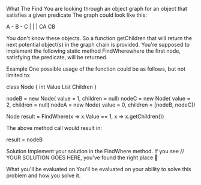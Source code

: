 What The Find
You are looking through an object graph for an object that satisfies a given predicate The graph could look like this:

A - B - C
        |
      |   |
     CA   CB


You don't know these objects. So a function getChildren that will return the next potential object(s) in the graph chain is provided. You're supposed to implement the following static method FindWherewhere the first node, satisfying the predicate, will be returned.


Example
One possible usage of the function could be as follows, but not limited to:

class Node {
    int Value
    List<Node> Children
}

nodeB = new Node( value = 1, children = null)
nodeC = new Node( value = 2, children = null)
nodeA = new Node( value = 0, children = [nodeB, nodeC])

Node result = FindWhere(x => x.Value == 1, x => x.getChildren())

The above method call would result in:

result = nodeB 

Solution
Implement your solution in the FindWhere method. If you see // YOUR SOLUTION GOES HERE, you've found the right place 🙂

What you'll be evaluated on
You'll be evaluated on your ability to solve this problem and how you solve it.
